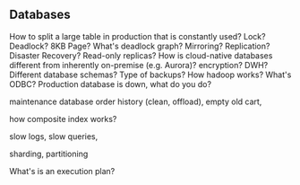 ## Databases
How to split a large table in production that is constantly used?
Lock? Deadlock? 8KB Page? What's deadlock graph?
Mirroring? Replication?
Disaster Recovery? 
Read-only replicas?
How is cloud-native databases different from inherently on-premise (e.g. Aurora)?
encryption?
DWH? Different database schemas?
Type of backups?
How hadoop works?
What's ODBC?
Production database is down, what do you do?

maintenance database 
order history (clean, offload), empty old cart,


how composite index works?


slow logs, slow queries, 


sharding, partitioning


What's is an execution plan?
